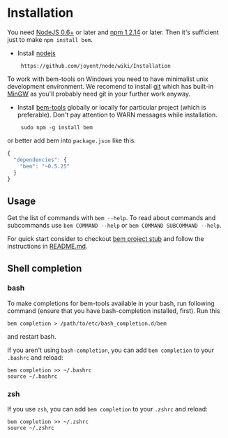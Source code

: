 <!--
{
    "title": "Installation",
    "longTitle": "Installation of bem-tools",
    "createDate": "03-10-2012",
    "editDate": "02-07-2013",
    "summary": "bem-tools installation manual.",
    "thumbnail": "",
    "authors": ["alaev-vladimir"],
    "tags": ["tools","bem-tools"],
    "translators": [],
    "type": "tools"
}
#META_LABEL-->

# Installation
You need [NodeJS 0.6+](http://nodejs.org/) or later and [npm 1.2.14](http://npmjs.org/) or later.
Then it's sufficient just to make `npm install bem`.

 * Install [nodejs](http://nodejs.org)

        https://github.com/joyent/node/wiki/Installation

To work with bem-tools on Windows you need to have minimalist unix development environment. We recomend to install [git](http://git-scm.com/) which has built-in [MinGW](http://www.mingw.org/) as you'll probably need git in your further work anyway.

 * Install [bem-tools](https://github.com/bem/bem-tools) globally or locally for particular project (which is preferable). Don't pay attention to WARN messages while installation.

        sudo npm -g install bem

or better add bem into ``package.json`` like this:

````js
{
  "dependencies": {
    "bem": "~0.5.25"
  }
}
````

## Usage
Get the list of commands with `bem --help`.
To read about commands and subcommands use `bem COMMAND --help` or `bem COMMAND SUBCOMMAND --help`.

For quick start consider to checkout [bem project stub](https://github.com/bem/project-stub) and follow the instructions in [README.md](https://github.com/bem/project-stub/blob/master/README.md).

## Shell completion

### bash

To make completions for bem-tools available in your bash, run following
command (ensure that you have bash-completion installed, first). Run this

    bem completion > /path/to/etc/bash_completion.d/bem

and restart bash.

If you aren't using `bash-completion`, you can add `bem completion` to your `.bashrc` and reload:

    bem completion >> ~/.bashrc
    source ~/.bashrc

### zsh

If you use `zsh`, you can add `bem completion` to your `.zshrc` and reload:

    bem completion >> ~/.zshrc
    source ~/.zshrc
